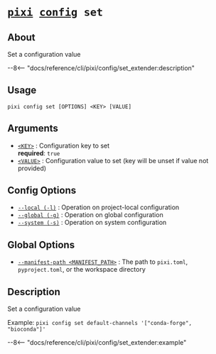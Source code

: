 <!--- This file is autogenerated. Do not edit manually! -->
# <code>[pixi](../../pixi.md) [config](../config.md) set</code>

## About
Set a configuration value

--8<-- "docs/reference/cli/pixi/config/set_extender:description"

## Usage
```
pixi config set [OPTIONS] <KEY> [VALUE]
```

## Arguments
- <a id="arg-<KEY>" href="#arg-<KEY>">`<KEY>`</a>
:  Configuration key to set
<br>**required**: `true`
- <a id="arg-<VALUE>" href="#arg-<VALUE>">`<VALUE>`</a>
:  Configuration value to set (key will be unset if value not provided)

## Config Options
- <a id="arg---local" href="#arg---local">`--local (-l)`</a>
:  Operation on project-local configuration
- <a id="arg---global" href="#arg---global">`--global (-g)`</a>
:  Operation on global configuration
- <a id="arg---system" href="#arg---system">`--system (-s)`</a>
:  Operation on system configuration

## Global Options
- <a id="arg---manifest-path" href="#arg---manifest-path">`--manifest-path <MANIFEST_PATH>`</a>
:  The path to `pixi.toml`, `pyproject.toml`, or the workspace directory

## Description
Set a configuration value

Example: `pixi config set default-channels '["conda-forge", "bioconda"]'`


--8<-- "docs/reference/cli/pixi/config/set_extender:example"
